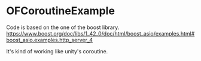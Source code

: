 # OFCoroutineExample
Code is based on the one of the boost library.
https://www.boost.org/doc/libs/1_42_0/doc/html/boost_asio/examples.html#boost_asio.examples.http_server_4

It's kind of working like unity's coroutine.